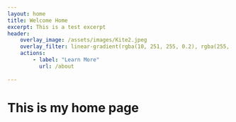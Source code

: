 ```yaml
---
layout: home
title: Welcome Home
excerpt: This is a test excerpt
header: 
    overlay_image: /assets/images/Kite2.jpeg
    overlay_filter: linear-gradient(rgba(10, 251, 255, 0.2), rgba(255, 56, 222, 0.2))
    actions:
        - label: "Learn More"
          url: /about 
    
---
```



# This is my home page
